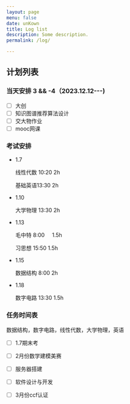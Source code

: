 ```yaml
---
layout: page
menu: false
date: unKown
title: Log list
description: Some description.
permalink: /log/

---
```


## 计划列表

### 当天安排 3 && -4（2023.12.12---)

- [ ] 大创
- [ ] 知识图谱推荐算法设计
- [ ] 交大物作业
- [ ] mooc网课

### 考试安排

- 1.7
  
  线性代数 10:20   2h
  
  基础英语13:30    2h

- 1.10
  
  大学物理 13:30   2h

- 1.13
  
  毛中特 8:00     1.5h
  
  习思想 15:50   1.5h

- 1.15
  
  数据结构 8:00    2h

- 1.18
  
  数字电路 13:30 1.5h

### 任务时间表

数据结构，数字电路，线性代数，大学物理，英语

- [ ] 1.7期末考

- [ ] 2月份数学建模美赛

- [ ] 服务器搭建

- [ ] 软件设计与开发

- [ ] 3月份ccf认证
